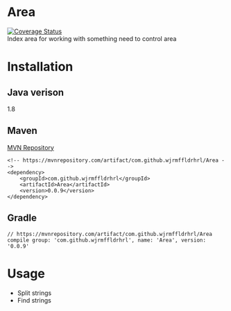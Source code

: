 # Area
[![Coverage Status](https://coveralls.io/repos/github/wjrmffldrhrl/Area/badge.svg?branch=master)](https://coveralls.io/github/wjrmffldrhrl/Area?branch=master)  
Index area for working with something need to control area

# Installation
## Java verison
1.8

## Maven
[MVN Repository](https://mvnrepository.com/artifact/com.github.wjrmffldrhrl/Area/0.0.9)
```
<!-- https://mvnrepository.com/artifact/com.github.wjrmffldrhrl/Area -->
<dependency>
    <groupId>com.github.wjrmffldrhrl</groupId>
    <artifactId>Area</artifactId>
    <version>0.0.9</version>
</dependency>

```

## Gradle
```
// https://mvnrepository.com/artifact/com.github.wjrmffldrhrl/Area
compile group: 'com.github.wjrmffldrhrl', name: 'Area', version: '0.0.9'

```

# Usage
- Split strings
- Find strings
